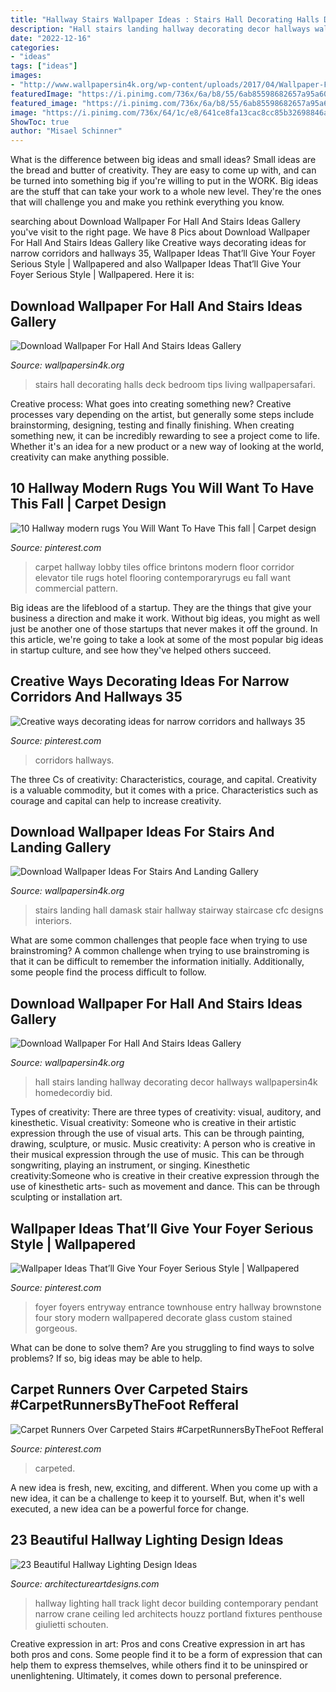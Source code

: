 ```yaml
---
title: "Hallway Stairs Wallpaper Ideas : Stairs Hall Decorating Halls Deck Bedroom Tips Living Wallpapersafari"
description: "Hall stairs landing hallway decorating decor hallways wallpapersin4k homedecordiy bid"
date: "2022-12-16"
categories:
- "ideas"
tags: ["ideas"]
images:
- "http://www.wallpapersin4k.org/wp-content/uploads/2017/04/Wallpaper-For-Hall-And-Stairs-Ideas-5.jpg"
featuredImage: "https://i.pinimg.com/736x/6a/b8/55/6ab85598682657a95a60a85f77fa4abb.jpg"
featured_image: "https://i.pinimg.com/736x/6a/b8/55/6ab85598682657a95a60a85f77fa4abb.jpg"
image: "https://i.pinimg.com/736x/64/1c/e8/641ce8fa13cac8cc85b32698846aa7fc.jpg"
ShowToc: true
author: "Misael Schinner"
---
```



What is the difference between big ideas and small ideas?
Small ideas are the bread and butter of creativity. They are easy to come up with, and can be turned into something big if you're willing to put in the WORK. Big ideas are the stuff that can take your work to a whole new level. They're the ones that will challenge you and make you rethink everything you know.

	

		
searching about Download Wallpaper For Hall And Stairs Ideas Gallery you've visit to the right page. We have 8 Pics about Download Wallpaper For Hall And Stairs Ideas Gallery like Creative ways decorating ideas for narrow corridors and hallways 35, Wallpaper Ideas That’ll Give Your Foyer Serious Style | Wallpapered and also Wallpaper Ideas That’ll Give Your Foyer Serious Style | Wallpapered. Here it is:
		
    
## Download Wallpaper For Hall And Stairs Ideas Gallery

<img loading=lazy src="http://www.wallpapersin4k.org/wp-content/uploads/2017/04/Wallpaper-For-Hall-And-Stairs-Ideas-5.jpg" onerror="this.onerror=null;this.src='https://tse4.mm.bing.net/th?id=OIP.tqmHffp49QYPmv7BQJ1EXQHaLH&amp;pid=15.1';" alt="Download Wallpaper For Hall And Stairs Ideas Gallery">

_Source: wallpapersin4k.org_

>stairs hall decorating halls deck bedroom tips living wallpapersafari. 

	

Creative process: What goes into creating something new?
Creative processes vary depending on the artist, but generally some steps include brainstorming, designing, testing and finally finishing. When creating something new, it can be incredibly rewarding to see a project come to life. Whether it's an idea for a new product or a new way of looking at the world, creativity can make anything possible.

    
## 10 Hallway Modern Rugs You Will Want To Have This Fall | Carpet Design

<img loading=lazy src="https://i.pinimg.com/736x/64/1c/e8/641ce8fa13cac8cc85b32698846aa7fc.jpg" onerror="this.onerror=null;this.src='https://tse3.mm.bing.net/th?id=OIP.fAPMvXb1xqmaj9XnUZz_agHaLG&amp;pid=15.1';" alt="10 Hallway modern rugs You Will Want To Have This fall | Carpet design">

_Source: pinterest.com_

>carpet hallway lobby tiles office brintons modern floor corridor elevator tile rugs hotel flooring contemporaryrugs eu fall want commercial pattern. 

	

Big ideas are the lifeblood of a startup. They are the things that give your business a direction and make it work. Without big ideas, you might as well just be another one of those startups that never makes it off the ground. In this article, we're going to take a look at some of the most popular big ideas in startup culture, and see how they've helped others succeed.

    
## Creative Ways Decorating Ideas For Narrow Corridors And Hallways 35

<img loading=lazy src="https://i.pinimg.com/736x/84/5e/4a/845e4a3feaf2878b5ee98587207204b9.jpg" onerror="this.onerror=null;this.src='https://tse4.mm.bing.net/th?id=OIP.L0sqnlPJMDCiJSwwk7oNrAHaLH&amp;pid=15.1';" alt="Creative ways decorating ideas for narrow corridors and hallways 35">

_Source: pinterest.com_

>corridors hallways. 

	

The three Cs of creativity: Characteristics, courage, and capital.
Creativity is a valuable commodity, but it comes with a price. Characteristics such as courage and capital can help to increase creativity.

    
## Download Wallpaper Ideas For Stairs And Landing Gallery

<img loading=lazy src="http://www.wallpapersin4k.org/wp-content/uploads/2017/04/Wallpaper-Ideas-For-Stairs-And-Landing-20.jpg" onerror="this.onerror=null;this.src='https://tse3.mm.bing.net/th?id=OIP.ydOeC9lf-QrJknA8XuuKygHaKx&amp;pid=15.1';" alt="Download Wallpaper Ideas For Stairs And Landing Gallery">

_Source: wallpapersin4k.org_

>stairs landing hall damask stair hallway stairway staircase cfc designs interiors. 

	

What are some common challenges that people face when trying to use brainstroming?
A common challenge when trying to use brainstroming is that it can be difficult to remember the information initially. Additionally, some people find the process difficult to follow.

    
## Download Wallpaper For Hall And Stairs Ideas Gallery

<img loading=lazy src="http://www.wallpapersin4k.org/wp-content/uploads/2017/04/Wallpaper-For-Hall-And-Stairs-Ideas-23.jpg" onerror="this.onerror=null;this.src='https://tse4.mm.bing.net/th?id=OIP.49Gy3pfHP1fAcxoXIfEuDwHaJ4&amp;pid=15.1';" alt="Download Wallpaper For Hall And Stairs Ideas Gallery">

_Source: wallpapersin4k.org_

>hall stairs landing hallway decorating decor hallways wallpapersin4k homedecordiy bid. 

	

Types of creativity: There are three types of creativity: visual, auditory, and kinesthetic.
Visual creativity: Someone who is creative in their artistic expression through the use of visual arts. This can be through painting, drawing, sculpture, or music. Music creativity: A person who is creative in their musical expression through the use of music. This can be through songwriting, playing an instrument, or singing. Kinesthetic creativity:Someone who is creative in their creative expression through the use of kinesthetic arts- such as movement and dance. This can be through sculpting or installation art.

    
## Wallpaper Ideas That’ll Give Your Foyer Serious Style | Wallpapered

<img loading=lazy src="https://i.pinimg.com/736x/6a/b8/55/6ab85598682657a95a60a85f77fa4abb.jpg" onerror="this.onerror=null;this.src='https://tse4.mm.bing.net/th?id=OIP.d-xqSx1cG87ElWZ_3xRkxQHaLF&amp;pid=15.1';" alt="Wallpaper Ideas That’ll Give Your Foyer Serious Style | Wallpapered">

_Source: pinterest.com_

>foyer foyers entryway entrance townhouse entry hallway brownstone four story modern wallpapered decorate glass custom stained gorgeous. 

	

What can be done to solve them?
Are you struggling to find ways to solve problems? If so, big ideas may be able to help.

    
## Carpet Runners Over Carpeted Stairs #CarpetRunnersByTheFoot Refferal

<img loading=lazy src="https://i.pinimg.com/736x/15/5c/11/155c11b168daf00f26cbc327f3b7534d.jpg" onerror="this.onerror=null;this.src='https://tse2.mm.bing.net/th?id=OIP.tGfbNgWrLKgmxRUg3LjPywHaJ3&amp;pid=15.1';" alt="Carpet Runners Over Carpeted Stairs #CarpetRunnersByTheFoot Refferal">

_Source: pinterest.com_

>carpeted. 

	

A new idea is fresh, new, exciting, and different. When you come up with a new idea, it can be a challenge to keep it to yourself. But, when it's well executed, a new idea can be a powerful force for change.

    
## 23 Beautiful Hallway Lighting Design Ideas

<img loading=lazy src="http://www.architectureartdesigns.com/wp-content/uploads/2013/12/1837.jpg" onerror="this.onerror=null;this.src='https://tse3.mm.bing.net/th?id=OIP.WJqbEptuMYa5GNWuRo0N1wHaLV&amp;pid=15.1';" alt="23 Beautiful Hallway Lighting Design Ideas">

_Source: architectureartdesigns.com_

>hallway lighting hall track light decor building contemporary pendant narrow crane ceiling led architects houzz portland fixtures penthouse giulietti schouten. 

	

Creative expression in art: Pros and cons
Creative expression in art has both pros and cons. Some people find it to be a form of expression that can help them to express themselves, while others find it to be uninspired or unenlightening. Ultimately, it comes down to personal preference.


